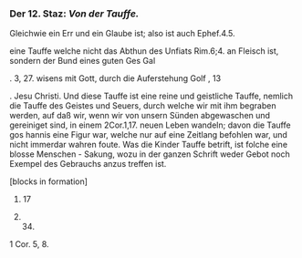 
<!-- Seie 37; content-0056.xml -->

### Der 12. Staz: *Von der Tauffe.*


Gleichwie ein Err und ein Glaube ist; also ist auch Ephef.4.5.

eine Tauffe welche nicht das Abthun des Unfiats Rim.6;4. an Fleisch ist,
sondern der Bund eines guten Ges Gal

. 3, 27. wisens mit Gott, durch die Auferstehung Golf , 13

. Jesu Christi. Und diese Tauffe ist eine reine und geistliche Tauffe,
nemlich die Tauffe des Geistes und Seuers, durch welche wir mit ihm
begraben werden, auf daß wir, wenn wir von unsern Sünden abgewaschen und
gereiniget sind, in einem 2Cor.1,17. neuen Leben wandeln; davon die Tauffe
gos hannis eine Figur war, welche nur auf eine Zeitlang befohlen war, und
nicht immerdar wahren foute. Was die Kinder Tauffe betrift, ist folche
eine blosse Menschen - Sakung, wozu in der ganzen Schrift weder Gebot noch
Exempel des Gebrauchs anzus treffen ist.

[blocks in formation]
1.  17

2.  34.

1 Cor. 5, 8.